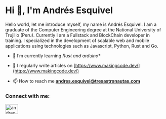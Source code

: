 <h1 align="left">Hi 👋, I'm Andrés Esquivel</h1>
<p align="left">Hello world, let me introduce myself, my name is Andrés Esquivel. I am a graduate of the Computer Engineering degree at the National University of Trujillo (Peru). Currently I am a Fullstack and BlockChain developer in training. I specialized in the development of scalable web and mobile applications using technologies such as Javascript, Python, Rust and Go.</p>

- 🌱 I’m currently learning *Rust and arduino**

- 📝 I regularly write articles on [https://www.makingcode.dev/](https://www.makingcode.dev/)

- 📫 How to reach me **andres.esquivel@tresastronautas.com**

<h3 align="left">Connect with me:</h3>
<p align="left">
<a href="https://linkedin.com/in/andresedev" target="blank"><img align="center" src="https://raw.githubusercontent.com/rahuldkjain/github-profile-readme-generator/master/src/images/icons/Social/linked-in-alt.svg" alt="andresedev" height="30" width="40" /></a>
</p>
